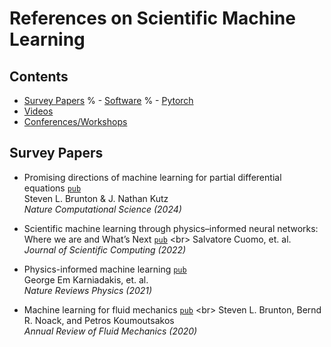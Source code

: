 # References on Scientific Machine Learning

## Contents
- [Survey Papers](#surveys)
% - [Software](#software)
%  - [Pytorch](#software-pytorch)
- [Videos](#videos)
- [Conferences/Workshops](#conferences)

<a name="surveys"></a>
## Survey Papers

- Promising directions of machine learning for partial differential equations [`pub`](https://www.nature.com/articles/s43588-024-00643-2) <br> Steven L. Brunton & J. Nathan Kutz <br> _Nature Computational Science (2024)_

- Scientific machine learning through physics–informed neural networks: Where we are and What’s Next [`pub`]([https://www.nature.com/articles/s42254-021-00314-5](https://link.springer.com/article/10.1007/s10915-022-01939-z)) <br> Salvatore Cuomo, et. al. <br> _Journal of Scientific Computing (2022)_

- Physics-informed machine learning [`pub`](https://www.nature.com/articles/s42254-021-00314-5) <br> George Em Karniadakis, et. al. <br> _Nature Reviews Physics (2021)_

- Machine learning for fluid mechanics [`pub`]([https://www.nature.com/articles/s42254-021-00314-5](https://www.annualreviews.org/content/journals/10.1146/annurev-fluid-010719-060214)) <br> Steven L. Brunton, Bernd R. Noack, and Petros Koumoutsakos <br> _Annual Review of Fluid Mechanics (2020)_



